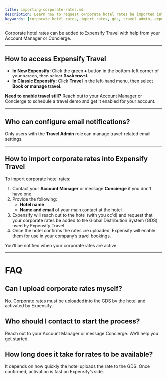```yaml
---
title: importing-corporate-rates.md
description: Learn how to request corporate hotel rates be imported into Expensify Travel through Concierge or your Account Manager.
keywords: [corporate hotel rates, import rates, gds, travel admin, expensify concierge, account manager, travel discounts]
---
```


<div id="new-expensify" markdown="1">

Corporate hotel rates can be added to Expensify Travel with help from your Account Manager or Concierge.

---

## How to access Expensify Travel

- **In New Expensify:** Click the green **+** button in the bottom-left corner of your screen, then select **Book travel**.
- **In Classic Expensify:** Click **Travel** in the left-hand menu, then select **Book or manage travel**.

**Need to enable travel still?** Reach out to your Account Manager or Concierge to schedule a travel demo and get it enabled for your account.

---

## Who can configure email notifications?

Only users with the **Travel Admin** role can manage travel-related email settings.

---

## How to import corporate rates into Expensify Travel

To import corporate hotel rates:

1. Contact your **Account Manager** or message **Concierge** if you don't have one.
2. Provide the following:
   - **Hotel name**
   - **Name and email** of your main contact at the hotel
3. Expensify will reach out to the hotel (with you cc'd) and request that your corporate rates be added to the Global Distribution System (GDS) used by Expensify Travel.
4. Once the hotel confirms the rates are uploaded, Expensify will enable them for use in your company’s travel bookings.

You’ll be notified when your corporate rates are active.

---

# FAQ

## Can I upload corporate rates myself?
No. Corporate rates must be uploaded into the GDS by the hotel and activated by Expensify.

## Who should I contact to start the process?
Reach out to your Account Manager or message Concierge. We’ll help you get started.

## How long does it take for rates to be available?
It depends on how quickly the hotel uploads the rate to the GDS. Once confirmed, activation is fast on Expensify’s side.

</div>
